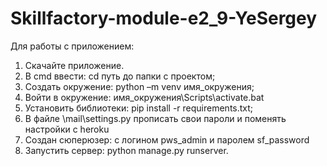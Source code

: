 # Skillfactory-module-e2_9-YeSergey
Для работы с приложением:
1. Скачайте приложение.
2. В cmd ввести: cd путь до папки с проектом;
3. Создать окружение: python –m venv имя_окружения;
4. Войти в окружение: имя_окружения\Scripts\activate.bat
5. Установить библиотеки: pip install -r requirements.txt;
6. В файле \mail\settings.py прописать свои пароли и поменять настройки с heroku
7. Создан сюперюзер: с логином pws_admin и паролем sf_password
8. Запустить сервер: python manage.py runserver.

